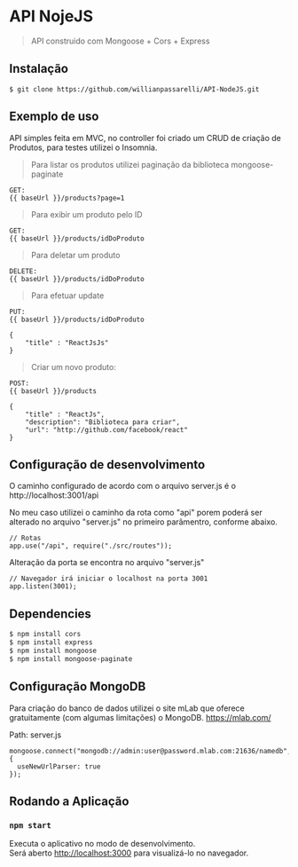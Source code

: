 # API NojeJS

> API construido com Mongoose + Cors + Express

## Instalação
```
$ git clone https://github.com/willianpassarelli/API-NodeJS.git
```

## Exemplo de uso

API simples feita em MVC, no controller foi criado um CRUD de criação de Produtos, para testes utilizei o Insomnia.

> Para listar os produtos utilizei paginação da biblioteca mongoose-paginate
```
GET:
{{ baseUrl }}/products?page=1
```

> Para exibir um produto pelo ID
```
GET:
{{ baseUrl }}/products/idDoProduto
```

> Para deletar um produto
```
DELETE:
{{ baseUrl }}/products/idDoProduto

```
> Para efetuar update
```
PUT:
{{ baseUrl }}/products/idDoProduto
```
```
{
	"title" : "ReactJsJs"
}
```

> Criar um novo produto:
```
POST:
{{ baseUrl }}/products
```
```
{
	"title" : "ReactJs",
	"description": "Biblioteca para criar",
	"url": "http://github.com/facebook/react"
}
```
## Configuração de desenvolvimento
O caminho configurado de acordo com o arquivo server.js é o  http://localhost:3001/api

No meu caso utilizei o caminho da rota como "api" porem poderá ser alterado no arquivo "server.js" no primeiro parâmentro, conforme abaixo.
```
// Rotas
app.use("/api", require("./src/routes"));
```

Alteração da porta se encontra no arquivo "server.js"
```
// Navegador irá iniciar o localhost na porta 3001
app.listen(3001);
```

## Dependencies

```sh
$ npm install cors
$ npm install express
$ npm install mongoose
$ npm install mongoose-paginate
```

## Configuração MongoDB

Para criação do banco de dados utilizei o site mLab que oferece gratuitamente (com algumas limitações) o MongoDB.
https://mlab.com/

Path: server.js

```
mongoose.connect("mongodb://admin:user@password.mlab.com:21636/namedb", {
  useNewUrlParser: true
});
```

## Rodando a Aplicação

### `npm start`

Executa o aplicativo no modo de desenvolvimento. <br>
Será aberto [http://localhost:3000](http://localhost:3000) para visualizá-lo no navegador.
